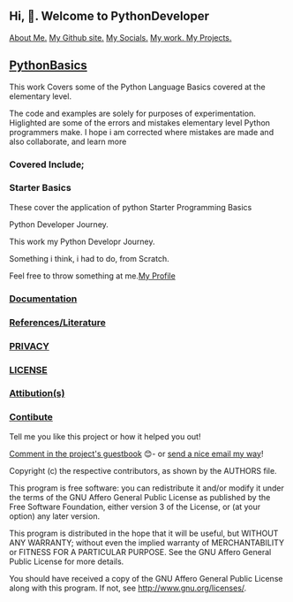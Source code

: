 
##   Hi, 👋. Welcome to PythonDeveloper

 <div>
<a href="https://github.com/josephkb87/josephkb87">About Me.</a>
<a href="https://josephkb87.github.io">My Github site.</a>
<a href="https://linktr.ee/jungbasher87">My Socials.</a>
<a href="https://github.com/josephkb87?tab=repositories"> My work. </a>
<a href="https://github.com/josephkb87?tab=projects">My Projects.</a>
</div>

## <a href="https://github.com/josephkb87/PythonBasics/tree/main)">PythonBasics</a>
This work Covers some of the Python Language Basics covered at the elementary level.

The code and examples are solely for purposes of experimentation.
Higlighted are some of the errors and mistakes elementary level Python programmers make.
I hope i am corrected where mistakes are made  and also collaborate, and learn more 


### Covered Include;

### Starter Basics
These cover the application of python Starter Programming Basics

Python Developer Journey.

This work my Python Developr Journey.

Something i think, i had to do, from Scratch.

Feel free to throw something at me.[My Profile](https://github.com/josephkb87/)

### [Documentation](https://github.com/josephkb87/PythonDeveloper/docs)

### [References/Literature](https://github.com/josephkb87/PythonDeveloper/docs/references)

### [PRIVACY](https://github.com/josephkb87/PythonDeveloper/docs/privacy)

### [LICENSE](https://github.com/josephkb87/PythonDeveloper/docs/LICENSE)

### [Attibution(s)]()


### [Contibute]()

<div>
Tell me you like this project or how it helped you out!

 [Comment in the project's guestbook](https://github.com/josephkb87/Matlab_Octave/issues/99) :blush:- or [send a nice email my way](mailto:kiyinijoseph@gmail.com)!
</div>

Copyright (c) the respective contributors, as shown by the AUTHORS file.

This program is free software: you can redistribute it and/or modify
it under the terms of the GNU Affero General Public License as published
by the Free Software Foundation, either version 3 of the License, or
(at your option) any later version.

This program is distributed in the hope that it will be useful,
but WITHOUT ANY WARRANTY; without even the implied warranty of
MERCHANTABILITY or FITNESS FOR A PARTICULAR PURPOSE.  See the
GNU Affero General Public License for more details.

You should have received a copy of the GNU Affero General Public License
along with this program.  If not, see <http://www.gnu.org/licenses/>.
